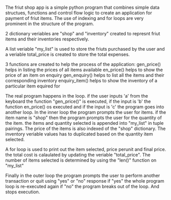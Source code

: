 The friut shop app is a simple python program that combines simple data structues,
functions and control flow logic to create an application for payment of friut items.
The use of indexing and for loops are very prominent in the structure of the program.

2 dictionary veriables are "shop" and "inventory" created to represnt friut items and 
their inventories respectively.

A list veriable "my_list" is used to store the friuts purchased by the user and a
veriable total_price is created to store the total expenses.

3 functions are created to help the process of the application:
 gen_price() helps in  listing the prices of all items available
 en_price() helps to show the price of an item on enquiry
 gen_enquiry() helps to list all the items and their corresponding inventory
 enquiry_item() helps to show the inventory of a particular item equired for

The real program happens in the loop. if the user inputs 'a' from the keyboard
the function "gen_price()" is executed, if the input is 'b' the function en_price() os 
executed and if the input is 'c' the program goes into another loop. In the inner loop
the program prompts the user for items.
if the item name is  "shop"  then the program prompts the user for the quantity of the item.
the items and quantity selected is appended into "my_list" in tuple pairings. The price of the items
is also indexed of the "shop" dictionary. The inventory veriable values has to duplicated based on the 
quantity item selected.

A for loop is used to print out the item selected, price perunit and final price. the total cost is calaulated
by updating the veriable "total_price". The number of items selected is determined by using the "len()" function 
on "my_list"

Finally in the outer loop the program prompts the user to perform another transaction or quit using "yes" or "no"
response if "yes" the whole program loop is re-executed again if "no" the program breaks out of the loop. And stops
execution.
